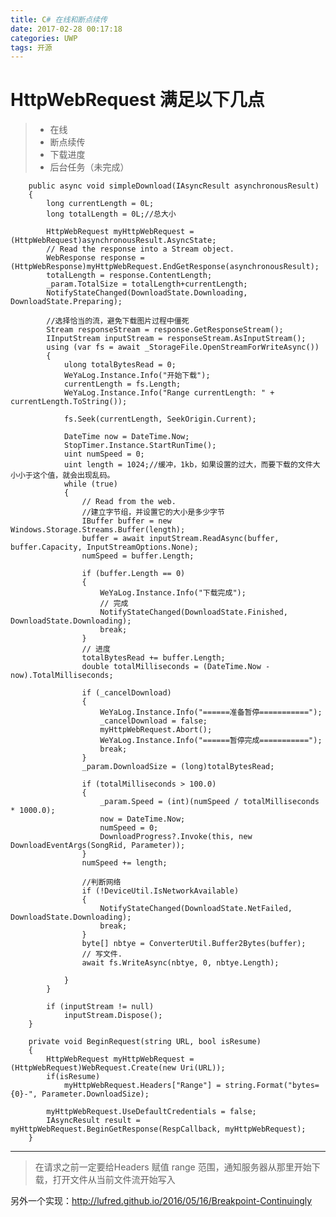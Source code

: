 ```yaml
---
title: C# 在线和断点续传  
date: 2017-02-28 00:17:18    
categories: UWP  
tags: 开源  
---
```


# HttpWebRequest 满足以下几点
> * 在线
> * 断点续传   
> * 下载进度
> * 后台任务（未完成）
   
        public async void simpleDownload(IAsyncResult asynchronousResult)
        {
            long currentLength = 0L;
            long totalLength = 0L;//总大小 

            HttpWebRequest myHttpWebRequest = (HttpWebRequest)asynchronousResult.AsyncState;
            // Read the response into a Stream object.
            WebResponse response = (HttpWebResponse)myHttpWebRequest.EndGetResponse(asynchronousResult);
            totalLength = response.ContentLength;
            _param.TotalSize = totalLength+currentLength;
            NotifyStateChanged(DownloadState.Downloading, DownloadState.Preparing);

            //选择恰当的流，避免下载图片过程中僵死  
            Stream responseStream = response.GetResponseStream();
            IInputStream inputStream = responseStream.AsInputStream();
            using (var fs = await _StorageFile.OpenStreamForWriteAsync())
            {
                ulong totalBytesRead = 0;
                WeYaLog.Instance.Info("开始下载");
                currentLength = fs.Length;
                WeYaLog.Instance.Info("Range currentLength: " + currentLength.ToString());

                fs.Seek(currentLength, SeekOrigin.Current);

                DateTime now = DateTime.Now;
                StopTimer.Instance.StartRunTime();
                uint numSpeed = 0;
                uint length = 1024;//缓冲，1kb，如果设置的过大，而要下载的文件大小小于这个值，就会出现乱码。
                while (true)
                {
                    // Read from the web.  
                    //建立字节组，并设置它的大小是多少字节
                    IBuffer buffer = new Windows.Storage.Streams.Buffer(length);
                    buffer = await inputStream.ReadAsync(buffer, buffer.Capacity, InputStreamOptions.None);
                    numSpeed = buffer.Length;

                    if (buffer.Length == 0)
                    {
                        WeYaLog.Instance.Info("下载完成");
                        // 完成  
                        NotifyStateChanged(DownloadState.Finished, DownloadState.Downloading);
                        break;
                    }
                    // 进度  
                    totalBytesRead += buffer.Length;
                    double totalMilliseconds = (DateTime.Now - now).TotalMilliseconds;

                    if (_cancelDownload)
                    {
                        WeYaLog.Instance.Info("======准备暂停===========");
                        _cancelDownload = false;
                        myHttpWebRequest.Abort();
                        WeYaLog.Instance.Info("======暂停完成===========");
                        break;
                    }
                    _param.DownloadSize = (long)totalBytesRead;

                    if (totalMilliseconds > 100.0)
                    {
                        _param.Speed = (int)(numSpeed / totalMilliseconds * 1000.0);
                        now = DateTime.Now;
                        numSpeed = 0;
                        DownloadProgress?.Invoke(this, new DownloadEventArgs(SongRid, Parameter));
                    }
                    numSpeed += length;

                    //判断网络
                    if (!DeviceUtil.IsNetworkAvailable)
                    {
                        NotifyStateChanged(DownloadState.NetFailed, DownloadState.Downloading);
                        break;
                    }
                    byte[] nbtye = ConverterUtil.Buffer2Bytes(buffer);
                    // 写文件.    
                    await fs.WriteAsync(nbtye, 0, nbtye.Length);

                }
            }

            if (inputStream != null)
                inputStream.Dispose();
        }
        
        private void BeginRequest(string URL, bool isResume)
        {
            HttpWebRequest myHttpWebRequest = (HttpWebRequest)WebRequest.Create(new Uri(URL));
            if(isResume)
                myHttpWebRequest.Headers["Range"] = string.Format("bytes={0}-", Parameter.DownloadSize);

            myHttpWebRequest.UseDefaultCredentials = false;
            IAsyncResult result = myHttpWebRequest.BeginGetResponse(RespCallback, myHttpWebRequest);
        }
***  
> 在请求之前一定要给Headers 赋值 range 范围，通知服务器从那里开始下载，打开文件从当前文件流开始写入

另外一个实现：http://lufred.github.io/2016/05/16/Breakpoint-Continuingly
